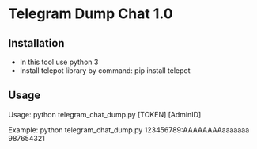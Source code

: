 # Telegram Dump Chat 1.0

## Installation

* In this tool use python 3
* Install telepot library by command: pip install telepot

## Usage

Usage: python telegram_chat_dump.py [TOKEN] [AdminID]

Example: python telegram_chat_dump.py 123456789:AAAAAAAAaaaaaaa 987654321
